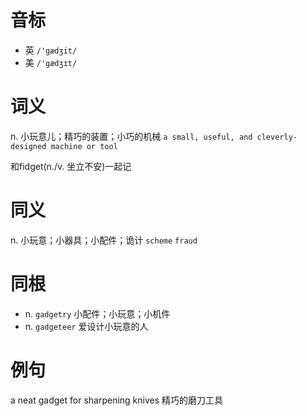 # 音标

- 英 `/'gædʒit/`
- 美 `/'gædʒɪt/`

# 词义

n. 小玩意儿；精巧的装置；小巧的机械
`a small, useful, and cleverly-designed machine or tool`



和fidget(n./v. 坐立不安)一起记

# 同义

n. 小玩意；小器具；小配件；诡计
`scheme` `fraud`

# 同根

- n. `gadgetry` 小配件；小玩意；小机件
- n. `gadgeteer` 爱设计小玩意的人

# 例句

a neat gadget for sharpening knives
精巧的磨刀工具


